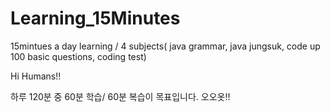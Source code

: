 # Learning_15Minutes
15mintues a day learning / 4 subjects( java grammar, java jungsuk, code up 100 basic questions, coding test) 

Hi Humans!!

하루 120분 중 60분 학습/ 60분 복습이 목표입니다. 오오옷!!
